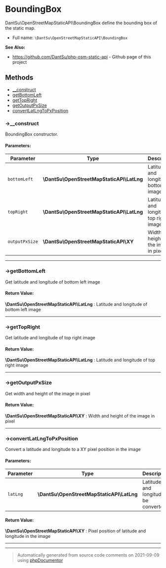 
# BoundingBox

DantSu\OpenStreetMapStaticAPI\BoundingBox define the bounding box of the static map.



* Full name: `\DantSu\OpenStreetMapStaticAPI\BoundingBox`

**See Also:**

* https://github.com/DantSu/php-osm-static-api - Github page of this project



## Methods

- [__construct](#-__construct) 
- [getBottomLeft](#-getbottomleft) 
- [getTopRight](#-gettopright) 
- [getOutputPxSize](#-getoutputpxsize) 
- [convertLatLngToPxPosition](#-convertlatlngtopxposition) 

### ->__construct

BoundingBox constructor.








#### Parameters:

| Parameter | Type | Description |
|-----------|------|-------------|
| `bottomLeft` | **\DantSu\OpenStreetMapStaticAPI\LatLng** | Latitude and longitude of bottom left image |
| `topRight` | **\DantSu\OpenStreetMapStaticAPI\LatLng** | Latitude and longitude of top right image |
| `outputPxSize` | **\DantSu\OpenStreetMapStaticAPI\XY** | Width and height of the image in pixel |




---
### ->getBottomLeft

Get latitude and longitude of bottom left image









#### Return Value:

 **\DantSu\OpenStreetMapStaticAPI\LatLng** : Latitude and longitude of bottom left image



---
### ->getTopRight

Get latitude and longitude of top right image









#### Return Value:

 **\DantSu\OpenStreetMapStaticAPI\LatLng** : Latitude and longitude of top right image



---
### ->getOutputPxSize

Get width and height of the image in pixel









#### Return Value:

 **\DantSu\OpenStreetMapStaticAPI\XY** : Width and height of the image in pixel



---
### ->convertLatLngToPxPosition

Convert a latitude and longitude to a XY pixel position in the image








#### Parameters:

| Parameter | Type | Description |
|-----------|------|-------------|
| `latLng` | **\DantSu\OpenStreetMapStaticAPI\LatLng** | Latitude and longitude to be converted |


#### Return Value:

 **\DantSu\OpenStreetMapStaticAPI\XY** : Pixel position of latitude and longitude in the image



---


---
> Automatically generated from source code comments on 2021-09-09 using [phpDocumentor](http://www.phpdoc.org/)

